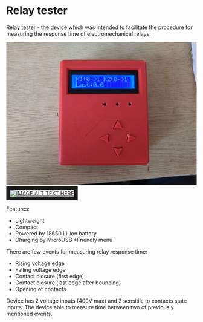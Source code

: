 # Relay tester
Relay tester - the device which was intended to facilitate the procedure for measuring the response time of electromechanical relays.

![alt text](https://github.com/shiv-tech-git/relay-tester/blob/main/Photos/IMG_20191005_150716.jpg)
<a href="https://www.youtube.com/watch?v=OKULMI0m8DY" target="_blank"><img src="https://www.youtube.com/watch?v=OKULMI0m8DY" alt="IMAGE ALT TEXT HERE" width="240" height="180" border="10" /></a>

Features:
* Lightweight
* Compact
* Powered by 18650 Li-ion battary
* Charging by MicroUSB
 *Friendly menu

There are few events for measuring relay response time:
* Rising voltage edge
* Falling voltage edge
* Contact closure (first edge)
* Contact closure (last edge after bouncing)
* Opening of contacts

Device has 2 voltage inputs (400V max) and 2 sensitile to contacts state inputs. The device able to measure time between two of previously mentioned events.
